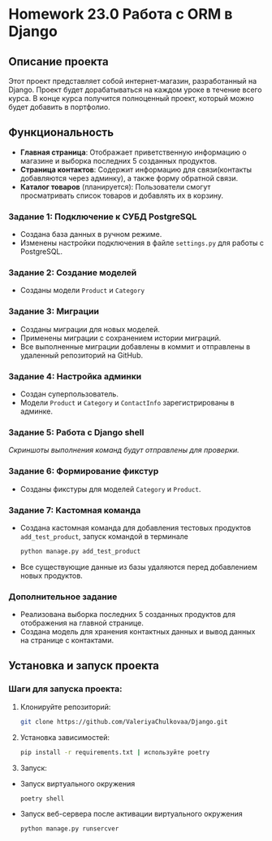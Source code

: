 # Homework 23.0 Работа с ORM в Django

## Описание проекта
Этот проект представляет собой интернет-магазин, разработанный на Django. Проект будет дорабатываться на каждом уроке в течение всего курса. В конце курса получится полноценный проект, который можно будет добавить в портфолио.

## Функциональность
- **Главная страница**: Отображает приветственную информацию о магазине и выборка последних 5 созданных продуктов.
- **Страница контактов**: Содержит информацию для связи(контакты добавляются через админку), а также форму обратной связи.
- **Каталог товаров** (планируется): Пользователи смогут просматривать список товаров и добавлять их в корзину.


### Задание 1: Подключение к СУБД PostgreSQL

- Создана база данных в ручном режиме.
- Изменены настройки подключения в файле `settings.py` для работы с PostgreSQL.

### Задание 2: Создание моделей

- Созданы модели `Product` и `Category`

### Задание 3: Миграции

- Созданы миграции для новых моделей.
- Применены миграции с сохранением истории миграций.
- Все выполненные миграции добавлены в коммит и отправлены в удаленный репозиторий на GitHub.

### Задание 4: Настройка админки

- Создан суперпользователь.
- Модели `Product` и `Category` и `ContactInfo` зарегистрированы в админке.


### Задание 5: Работа с Django shell

  *Скриншоты выполнения команд будут отправлены для проверки.*

### Задание 6: Формирование фикстур

- Созданы фикстуры для моделей `Category` и `Product`.

### Задание 7: Кастомная команда

- Создана кастомная команда для добавления тестовых продуктов `add_test_product`, запуск командой в терминале 
    ```bash
    python manage.py add_test_product
    
- Все существующие данные из базы удаляются перед добавлением новых продуктов.

### Дополнительное задание

- Реализована выборка последних 5 созданных продуктов для отображения на главной странице.
- Создана модель для хранения контактных данных и вывод данных на странице с контактами.

## Установка и запуск проекта

### Шаги для запуска проекта:
1. Клонируйте репозиторий:
   ```bash
   git clone https://github.com/ValeriyaChulkovaa/Django.git
   
2. Установка зависимостей:
    ```bash
   pip install -r requirements.txt | используйте poetry
   
3. Запуск:
- Запуск виртуального окружения
    ```bash
  poetry shell

- Запуск веб-сервера после активации виртуального окружения
    ```bash
  python manage.py runsercver
   